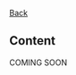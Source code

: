 [Back](README.md)

## Content

COMING SOON


<!-- |           | Lecture 1 | Lecture 2 | Problem Class |
| --------- | --------- | --------- | ------------- |
| Week One  |           |           |               |
| Week Two  |           |           |               | -->